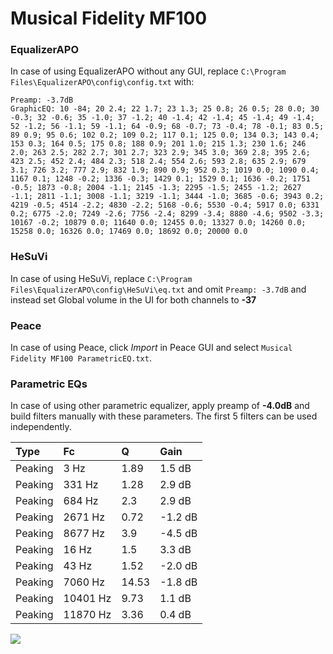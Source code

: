 # Musical Fidelity MF100

### EqualizerAPO
In case of using EqualizerAPO without any GUI, replace `C:\Program Files\EqualizerAPO\config\config.txt`
with:
```
Preamp: -3.7dB
GraphicEQ: 10 -84; 20 2.4; 22 1.7; 23 1.3; 25 0.8; 26 0.5; 28 0.0; 30 -0.3; 32 -0.6; 35 -1.0; 37 -1.2; 40 -1.4; 42 -1.4; 45 -1.4; 49 -1.4; 52 -1.2; 56 -1.1; 59 -1.1; 64 -0.9; 68 -0.7; 73 -0.4; 78 -0.1; 83 0.5; 89 0.9; 95 0.6; 102 0.2; 109 0.2; 117 0.1; 125 0.0; 134 0.3; 143 0.4; 153 0.3; 164 0.5; 175 0.8; 188 0.9; 201 1.0; 215 1.3; 230 1.6; 246 2.0; 263 2.5; 282 2.7; 301 2.7; 323 2.9; 345 3.0; 369 2.8; 395 2.6; 423 2.5; 452 2.4; 484 2.3; 518 2.4; 554 2.6; 593 2.8; 635 2.9; 679 3.1; 726 3.2; 777 2.9; 832 1.9; 890 0.9; 952 0.3; 1019 0.0; 1090 0.4; 1167 0.1; 1248 -0.2; 1336 -0.3; 1429 0.1; 1529 0.1; 1636 -0.2; 1751 -0.5; 1873 -0.8; 2004 -1.1; 2145 -1.3; 2295 -1.5; 2455 -1.2; 2627 -1.1; 2811 -1.1; 3008 -1.1; 3219 -1.1; 3444 -1.0; 3685 -0.6; 3943 0.2; 4219 -0.5; 4514 -2.2; 4830 -2.2; 5168 -0.6; 5530 -0.4; 5917 0.0; 6331 0.2; 6775 -2.0; 7249 -2.6; 7756 -2.4; 8299 -3.4; 8880 -4.6; 9502 -3.3; 10167 -0.2; 10879 0.0; 11640 0.0; 12455 0.0; 13327 0.0; 14260 0.0; 15258 0.0; 16326 0.0; 17469 0.0; 18692 0.0; 20000 0.0
```

### HeSuVi
In case of using HeSuVi, replace `C:\Program Files\EqualizerAPO\config\HeSuVi\eq.txt` and omit `Preamp:
-3.7dB` and instead set Global volume in the UI for both channels to **-37**

### Peace
In case of using Peace, click *Import* in Peace GUI and select `Musical Fidelity MF100 ParametricEQ.txt`.

### Parametric EQs
In case of using other parametric equalizer, apply preamp of **-4.0dB** and build filters manually with
these parameters. The first 5 filters can be used independently.

| Type    | Fc       |     Q | Gain    |
|:--------|:---------|:------|:--------|
| Peaking | 3 Hz     |  1.89 | 1.5 dB  |
| Peaking | 331 Hz   |  1.28 | 2.9 dB  |
| Peaking | 684 Hz   |  2.3  | 2.9 dB  |
| Peaking | 2671 Hz  |  0.72 | -1.2 dB |
| Peaking | 8677 Hz  |  3.9  | -4.5 dB |
| Peaking | 16 Hz    |  1.5  | 3.3 dB  |
| Peaking | 43 Hz    |  1.52 | -2.0 dB |
| Peaking | 7060 Hz  | 14.53 | -1.8 dB |
| Peaking | 10401 Hz |  9.73 | 1.1 dB  |
| Peaking | 11870 Hz |  3.36 | 0.4 dB  |

![](https://raw.githubusercontent.com/jaakkopasanen/AutoEq/master/results/innerfidelity/sbaf-serious/Musical%20Fidelity%20MF100/Musical%20Fidelity%20MF100.png)